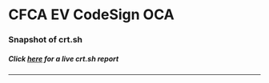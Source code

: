 # CFCA EV CodeSign OCA
### Snapshot of crt.sh
##### Click [here](https://crt.sh/?q=4AB4BF7E6015D08645612D67A71C658AE9A6338A1B7D706989BBF998DA472494) for a live crt.sh report

---
